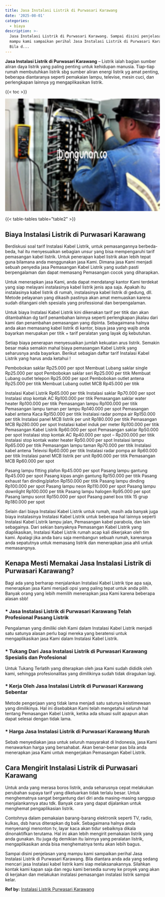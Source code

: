 ```yaml
---
title: Jasa Instalasi Listrik di Purwasari Karawang
date: '2025-08-01'
categories:
  - biaya
description: >-
  Jasa Instalasi Listrik di Purwasari Karawang. Sampai disini penjelasan yang
  mampu kami sampaikan perihal Jasa Instalasi Listrik di Purwasari Karawang.
  Bila d...
---
```


**Jasa Instalasi Listrik di Purwasari Karawang** – Listrik ialah bagian sumber aliran daya listrik yang paling penting untuk kehidupan manusia. Tiap-tiap rumah membutuhkan listrik sbg sumber aliran energi listrik yg amat penting, beberapa diantaranya seperti pemakaian lampu, televise, mesin cuci, dan perlengkapan lainnya yg mengaplikasikan listrik.

{{< toc >}}

![Jasa Instalasi Listrik di Purwasari Karawang](/images/instalasi-listrik-murah24.png)

{{< table-tables table="table2" >}}

## Biaya Instalasi Listrik di Purwasari Karawang

Berdiskusi soal tarif Instalasi Kabel Listrik, untuk pemasangannya berbeda-beda, hal itu menyesuaikan sebagian unsur yang bisa mempengaruhi tarif pemasangan kabel listrik. Untuk penerapan kabel listrik akan lebih tepat guna bilamana anda menggunakan jasa Kami. Dimana jasa Kami menjadi sebuah penyedia jasa Pemasangan Kabel Listrik yang sudah pasti berpengalaman dan dapat memasang Pemasangan cocok yang diharapkan.

Untuk menerapkan jasa Kami, anda dapat mendatangi kantor Kami terdekat yang siap melayani instalasinya kabel listrik jenis apa saja. Apakah itu instalasinya kabel listrik di rumah, instalasinya kabel listrik di gedung, dll. Metode pelayanan yang dikasih pastinya akan amat memuaskan karena sudah ditangani oleh spesialis yang professional dan berpengalaman.

Untuk biaya Instalasi Kabel Listrik kini dikenakan tarif per titik dan akan ditambahkan dg tarif penambahan lainnya seperti perlengkapan jikalau dari kami dan penambahan pemasangan yang dipinta. Sebagaimana halnya anda akan memasang kabel listrik di kantor, biaya jasa yang wajib anda bayarkan merupakan per titik + tarif peralatan yang layak dg kebutuhan.

Setiap biaya penerapan menyesuaikan jumlah kekuatan arus listrik. Semakin besar maka semakin mahal biaya pemasangan Kabel Listrik yang seharusnya anda bayarkan. Berikut sebagian daftar tarif Instalasi Kabel Listrik yang harus anda ketahui !

Pembobokan saklar Rp25.000 per spot Membuat Lubang saklar single Rp25.000 per spot Pembobokan saklar seri Rp25.000 per titik Membuat Lubang outlet telepon Rp25.000 per spot Pembobokan outlet antena Rp25.000 per titik Membuat Lubang outlet MCB Rp45.000 per titik

Instalasi Kabel Listrik Rp65.000 per titik Instalasi saklar Rp70.000 per spot Instalasi stop kontak AC Rp100.000 per titik Pemasangan saklar water heater Rp100.000 per titik Pemasangan lampu Rp100.000 per titik Pemasangan lampu taman per lampu Rp140.000 per spot Pemasangan kabel antena Kaca Rp150.000 per titik Instalasi radar pompa air Rp150.000 per titik Instalasi panel MCB listrik per unit Rp180.000 per titik Pemasangan MCB Rp280.000 per spot Instalasi kabel induk per meter Rp100.000 per titik Pemasangan Kabel Listrik Rp60.000 per spot Pemasangan saklar Rp50.000 per spot Instalasi stop kontak AC Rp40.000 per spot – Rp200.000 per titik Instalasi stop kontak water heater Rp50.000 per spot Instalasi lampu Rp65.000 per titik Pemasangan lampu taman Rp70.000 per titik Instalasi kabel antena Televisi Rp60.000 per titik Instalasi radar pompa air Rp60.000 per titik Instalasi panel MCB listrik per unit Rp90.000 per titik Pemasangan MCB Rp60.000 per spot

Pasang lampu fitting plafon Rp45.000 per spot Pasang lampu gantung Rp45.000 per spot Pasang kipas angin gantung Rp150.000 per titik Pasang exhaust fan dinding/plafon Rp150.000 per titik Pasang lampu dinding Rp100.000 per spot Pasang lampu neon Rp110.000 per spot Pasang lampu downlight Rp100.000 per titik Pasang lampu halogen Rp95.000 per spot Pasang lampu sorot Rp150.000 per spot Pasang panel box titik 15 grup Rp180.000 per spot

Selain dari biaya Instalasi Kabel Listrik untuk rumah, masih ada banyak juga biaya instalasinya Instalasi Kabel Listrik untuk beberapa hal lainnya seperti Instalasi Kabel Listrik lampu jalan, Pemasangan kabel parabola, dan lain sebagainya. Dari sekian banyaknya Pemasangan Kabel Listrik yang diaplikasikan, Instalasi Kabel Listrik rumah acap kali dikerjakan oleh tim kami. Apalagi jika anda baru saja membangun sebuah rumah, karenanya anda sepatutnya untuk memasang listrik dan menerapkan jasa ahli untuk memasangnya.

## Kenapa Mesti Memakai Jasa Instalasi Listrik di Purwasari Karawang?

Bagi ada yang berharap menjalankan Instalasi Kabel Listrik tipe apa saja, menerapkan jasa Kami menjadi opsi yang paling tepat untuk anda pilih. Banyak orang yang lebih memilih menerapkan jasa Kami karena beberapa alasan sbb!

### \* Jasa Instalasi Listrik di Purwasari Karawang Telah Profesional Pasang Listrik

Pengalaman yang dimiliki oleh Kami dalam Instalasi Kabel Listrik menjadi satu satunya alasan perlu bagi mereka yang beratensi untuk mengaplikasikan jasa Kami dalam Instalasi Kabel Listrik.

### \* Tukang Dari Jasa Instalasi Listrik di Purwasari Karawang Spesialis dan Profesional

Untuk Tukang Terlatih yang diterapkan oleh jasa Kami sudah dididik oleh kami, sehingga profesionalitas yang dimilikinya sudah tidak diragukan lagi.

### \* Kerja Oleh Jasa Instalasi Listrik di Purwasari Karawang Sebentar

Metode pengerjaan yang tidak lama menjadi satu satunya keistimewaan yang dimilikinya. Hal ini disebabkan Kami telah mengetahui seluruh hal tentang Pemasangan Kabel Listrik, ketika ada situasi sulit apapun akan dapat selesai dengan tidak lama.

### \* Harga Jasa Instalasi Listrik di Purwasari Karawang Murah

Sebab menyediakan jasa untuk seluruh masyarakat di Indonesia, jasa Kami menawarkan harga yang bersahabat. Akan benar-benar pas bila anda menerapkan jasa Kami untuk mengerjakan Pemasangan Kabel Listrik.

## Cara Mengirit Instalasi Listrik di Purwasari Karawang


Untuk anda yang merasa boros listrik, anda seharusnya cepat melakukan perubahan supaya tarif yang dikeluarkan tidak terlalu besar. Untuk menghematnya sangat bergantung dari diri anda masing-masing sanggup menjalankannya atau tdk. Banyak cara yang dapat dijalankan untuk menghemat pengaplikasian listrik.

Contohnya dalam pemakaian barang-barang elektronik seperti TV, radio, kulkas, dsb harus diterapkan dg baik. Sebagaimana halnya anda menyenangi menonton tv, layar kaca akan tidur sebaiknya dikala dinonaktifkan terutama. Hal ini akan lebih mengirit pemakaian listrik yang anda gunakan. Itu juga dg demikian itu lainnya yang peralatan listrik, mengaplikasikan anda bisa menghematnya tentu akan lebih bagus.

Sampai disini penjelasan yang mampu kami sampaikan perihal Jasa Instalasi Listrik di Purwasari Karawang. Bila diantara anda ada yang sedang mencari jasa Instalasi kabel listrik kami siap melaksanakannya. Silahkan kontak kami kapan saja dan regu kami bersedia survey ke proyek yang akan di kerjakan dan melakukan instalasi pemasangan instalasi listrik sampai kelar.

**Ref by:** [Instalasi Listrik Purwasari Karawang](https://id.wikipedia.org/wiki/Instalasi)
